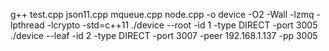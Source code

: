 g++ test.cpp json11.cpp mqueue.cpp node.cpp -o device -O2 -Wall -lzmq -lpthread -lcrypto -std=c++11
./device --root -id 1 -type DIRECT -port 3005
./device --leaf -id 2 -type DIRECT -port 3007 -peer 192.168.1.137 -pp 3005
